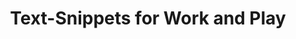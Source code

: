 ---
layout: blog
title: Text-Snippets for Work and Play
path: 'https://www.viget.com/articles/text-snippets-for-work-and-play'
tldr: 'Text-snippets can save you valuable time whether for Work or Play.'
type: blog
external: https://www.viget.com/articles/text-snippets-for-work-and-play
---